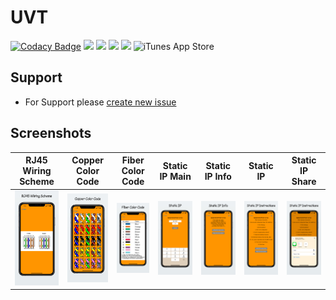 # UVT 
[![Codacy Badge](https://app.codacy.com/project/badge/Grade/9dc72bb501f543228937fc4d582957fe)](https://www.codacy.com/gh/kumpeapps/UVT/dashboard?utm_source=github.com&amp;utm_medium=referral&amp;utm_content=kumpeapps/UVT&amp;utm_campaign=Badge_Grade) <img src="https://img.shields.io/badge/platform-iOS%2015.0%2B-lightgrey"/> <img src="https://img.shields.io/github/v/release/kumpeapps/UVT?color=%233D9970"/> <img src="https://img.shields.io/badge/swift-5-green"/> <img src="https://img.shields.io/github/last-commit/kumpeapps/UVT"/> ![iTunes App Store](https://img.shields.io/itunes/v/1104674191?label=apple%20app%20store&style=plastic)


## Support
-   For Support please [create new issue](https://github.com/kumpeapps/UVT/issues)

## Screenshots
| RJ45 Wiring Scheme | Copper Color Code | Fiber Color Code | Static IP Main | Static IP Info | Static IP | Static IP Share |
| :-----------------: | :-----------------: | :-----------------: | :-----------------: | :-----------------: | :-----------------: | :-----------------: |
| ![RJ45_Wiring_Scheme.png](fastlane/screenshots/en-US/iPhone%2011%20Pro%20Max-RJ45_Wiring_Scheme_framed.png)  | ![Copper_Color_Code.png](fastlane/screenshots/en-US/iPhone%2011%20Pro%20Max-Copper_Color_Code_framed.png)  | ![Fiber_Color_Code.png](fastlane/screenshots/en-US/iPhone%2011%20Pro%20Max-Fiber_Color_Code_framed.png)    | ![StaticIP_Main.png](fastlane/screenshots/en-US/iPhone%2011%20Pro%20Max-StaticIP_Main_framed.png)	| ![StaticIP_Info.png](fastlane/screenshots/en-US/iPhone%2011%20Pro%20Max-StaticIP_Info_framed.png)	| ![StaticIP_PACE.png](fastlane/screenshots/en-US/iPhone%2011%20Pro%20Max-StaticIP_PACE_framed.png)	| ![StaticIP_Share.png](fastlane/screenshots/en-US/iPhone%2011%20Pro%20Max-StaticIP_Share_framed.png)	|
